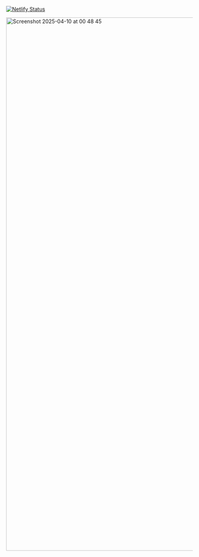 [![Netlify Status](https://api.netlify.com/api/v1/badges/944112d6-7895-4893-866c-7532587f9c8f/deploy-status)](https://app.netlify.com/sites/ip-addy-calc/deploys)

<img width="1440" alt="Screenshot 2025-04-10 at 00 48 45" src="https://github.com/user-attachments/assets/06ea22d9-d755-4733-9553-5e706c08e17b" />
